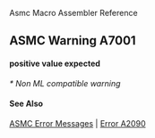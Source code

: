 Asmc Macro Assembler Reference

## ASMC Warning A7001

#### positive value expected

_* Non ML compatible warning_

#### See Also

[ASMC Error Messages](readme.md) | [Error A2090](A2090.md)